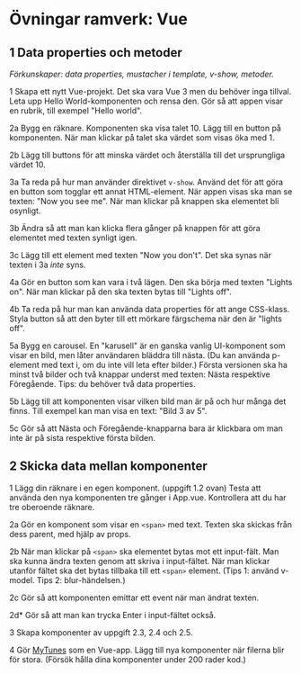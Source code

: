# Övningar ramverk: Vue

## 1 Data properties och metoder
*Förkunskaper: data properties, mustacher i template, v-show, metoder.*

1 Skapa ett nytt Vue-projekt. Det ska vara Vue 3 men du behöver inga tillval. Leta upp Hello World-komponenten och rensa den. Gör så att appen visar en rubrik, till exempel "Hello world".

2a Bygg en räknare. Komponenten ska visa talet 10. Lägg till en button på komponenten. När man klickar på talet ska värdet som visas öka med 1.

2b Lägg till buttons för att minska värdet och återställa till det ursprungliga värdet 10.

3a Ta reda på hur man använder direktivet `v-show`. Använd det för att göra en button som togglar ett annat HTML-element. När appen visas ska man se texten: "Now you see me". När man klickar på knappen ska elementet bli osynligt.

3b Ändra så att man kan klicka flera gånger på knappen för att göra elementet med texten synligt igen.

3c Lägg till ett element med texten "Now you don't". Det ska synas när texten i 3a *inte* syns.

4a Gör en button som kan vara i två lägen. Den ska börja med texten "Lights on". När man klickar på den ska texten bytas till "Lights off".

4b Ta reda på hur man kan använda data properties för att ange CSS-klass. Styla button så att den byter till ett mörkare färgschema när den är "lights off".

5a Bygg en carousel. En "karusell" är en ganska vanlig UI-komponent som visar en bild, men låter användaren bläddra till nästa. (Du kan använda p-element med text i, om du inte vill leta efter bilder.) Första versionen ska ha minst två bilder och två knappar underst med texten: Nästa respektive Föregående. Tips: du behöver två data properties.

5b Lägg till att komponenten visar vilken bild man är på och hur många det finns. Till exempel kan man visa en text: "Bild 3 av 5".

5c Gör så att Nästa och Föregående-knapparna bara är klickbara om man inte är på sista respektive första bilden.


## 2 Skicka data mellan komponenter

1 Lägg din räknare i en egen komponent. (uppgift 1.2 ovan) Testa att använda den nya komponenten tre gånger i App.vue. Kontrollera att du har tre oberoende räknare.

2a Gör en komponent som visar en `<span>` med text. Texten ska skickas från dess parent, med hjälp av props.

2b När man klickar på `<span>` ska elementet bytas mot ett input-fält. Man ska kunna ändra texten genom att skriva i input-fältet. När man klickar utanför fältet ska det bytas tillbaka till ett `<span>` element. (Tips 1: använd v-model. Tips 2: blur-händelsen.)

2c Gör så att komponenten emittar ett event när man ändrat texten.

2d* Gör så att man kan trycka Enter i input-fältet också.

3 Skapa komponenter av uppgift 2.3, 2.4 och 2.5.

4 Gör [MyTunes](webbprojekt.md) som en Vue-app. Lägg till nya komponenter när filerna blir för stora. (Försök hålla dina komponenter under 200 rader kod.)

